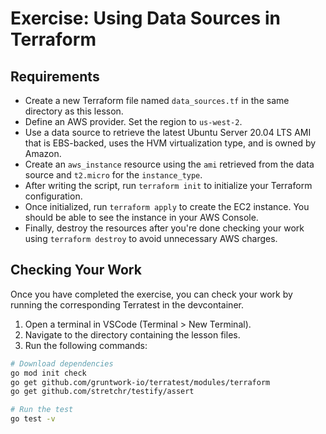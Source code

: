 # Exercise: Using Data Sources in Terraform

## Requirements
- Create a new Terraform file named `data_sources.tf` in the same directory as this lesson.
- Define an AWS provider. Set the region to `us-west-2`.
- Use a data source to retrieve the latest Ubuntu Server 20.04 LTS AMI that is EBS-backed, uses the HVM virtualization type, and is owned by Amazon.
- Create an `aws_instance` resource using the `ami` retrieved from the data source and `t2.micro` for the `instance_type`.
- After writing the script, run `terraform init` to initialize your Terraform configuration.
- Once initialized, run `terraform apply` to create the EC2 instance. You should be able to see the instance in your AWS Console.
- Finally, destroy the resources after you're done checking your work using `terraform destroy` to avoid unnecessary AWS charges.

## Checking Your Work

Once you have completed the exercise, you can check your work by running the corresponding Terratest in the devcontainer.

1. Open a terminal in VSCode (Terminal > New Terminal).
2. Navigate to the directory containing the lesson files.
3. Run the following commands:

```bash
# Download dependencies
go mod init check
go get github.com/gruntwork-io/terratest/modules/terraform
go get github.com/stretchr/testify/assert

# Run the test
go test -v